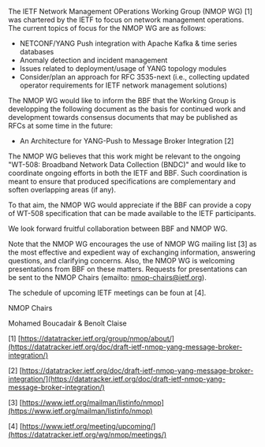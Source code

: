 The IETF Network Management OPerations Working Group (NMOP WG) [1] was chartered by the IETF to focus on network management operations. The current topics of focus for the NMOP WG are as follows:

* NETCONF/YANG Push integration with Apache Kafka & time series databases
*	Anomaly detection and incident management
*	Issues related to deployment/usage of YANG topology modules
*	Consider/plan an approach for RFC 3535-next (i.e., collecting updated operator requirements for IETF network management solutions)

The NMOP WG would like to inform the BBF that the Working Group is developping the following document as the basis for continued work and development towards consensus documents that may be published as RFCs at some time in the future:

*	An Architecture for YANG-Push to Message Broker Integration [2]

The NMOP WG believes that this work might be relevant to the ongoing "WT-508: Broadband Network Data Collection (BNDC)" and would like to coordinate ongoing efforts in both the IETF and BBF.
Such coordination is meant to ensure that produced specifications are complementary and soften overlapping areas (if any).

To that aim, the NMOP WG would appreciate if the BBF can provide a copy of WT-508 specification that can be made available to the IETF participants.

We look forward fruitful collaboration between BBF and NMOP WG.

Note that the NMOP WG encourages the use of NMOP WG mailing list [3] as the most effective and expedient way of exchanging information, answering questions, and clarifying concerns.
Also, the NMOP WG is welcoming presentations from BBF on these matters. Requests for presentations can be sent to the NMOP Chairs (emailto: nmop-chairs@ietf.org).

The schedule of upcoming IETF meetings  can be foun at [4].


NMOP Chairs

Mohamed Boucadair & Benoît Claise


[1] [https://datatracker.ietf.org/group/nmop/about/](https://datatracker.ietf.org/doc/draft-ietf-nmop-yang-message-broker-integration/)

[2] [https://datatracker.ietf.org/doc/draft-ietf-nmop-yang-message-broker-integration/](https://datatracker.ietf.org/doc/draft-ietf-nmop-yang-message-broker-integration/)

[3] [https://www.ietf.org/mailman/listinfo/nmop](https://www.ietf.org/mailman/listinfo/nmop)

[4] [https://www.ietf.org/meeting/upcoming/](https://datatracker.ietf.org/wg/nmop/meetings/)
